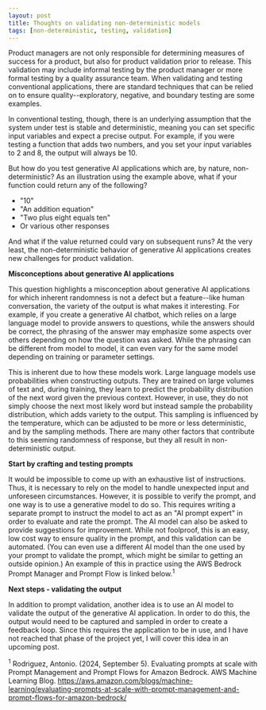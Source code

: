 ```yaml
---
layout: post
title: Thoughts on validating non-deterministic models
tags: [non-deterministic, testing, validation]
---
```


Product managers are not only responsible for determining measures of success for a product, but also for product validation prior to release.  This validation may include informal testing by the product manager or more formal testing by a quality assurance team.  When validating and testing conventional applications, there are standard techniques that can be relied on to ensure quality--exploratory, negative, and boundary testing are some examples.

In conventional testing, though, there is an underlying assumption that the system under test is stable and deterministic, meaning you can set specific input variables and expect a precise output. For example, if you were testing a function that adds two numbers, and you set your input variables to 2 and 8, the output will always be 10. 

But how do you test generative AI applications which are, by nature, non-deterministic?  As an illustration using the example above, what if your function could return any of the following?

- "10"
- "An addition equation"
- "Two plus eight equals ten"
- Or various other responses

And what if the value returned could vary on subsequent runs?  At the very least, the non-deterministic behavior of generative AI applications creates new challenges for product validation.

**Misconceptions about generative AI applications**

This question highlights a misconception about generative AI applications for which inherent randomness is not a defect but a feature--like human conversation, the variety of the output is what makes it interesting.  For example, if you create a generative AI chatbot, which relies on a large language model to provide answers to questions, while the answers should be correct, the phrasing of the answer may emphasize some aspects over others depending on how the question was asked.  While the phrasing can be different from model to model, it can even vary for the same model depending on training or parameter settings.

This is inherent due to how these models work.  Large language models use probabilities when constructing outputs. They are trained on large volumes of text and, during training, they learn to predict the probability distribution of the next word given the previous context. However, in use, they do not simply choose the next most likely word but instead sample the probability distribution, which adds variety to the output. This sampling is influenced by the temperature, which can be adjusted to be more or less deterministic, and by the sampling methods. There are many other factors that contribute to this seeming randomness of response, but they all result in non-deterministic output.

**Start by crafting and testing prompts**

It would be impossible to come up with an exhaustive list of instructions.  Thus, it is necessary to rely on the model to handle unexpected input and unforeseen circumstances.  However, it is possible to verify the prompt, and one way is to use a generative model to do so.  This requires writing a separate prompt to instruct the model to act as an "AI prompt expert" in order to evaluate and rate the prompt.  The AI model can also be asked to provide suggestions for improvement.  While not foolproof, this is an easy, low cost way to ensure quality in the prompt, and this validation can be automated.  (You can even use a different AI model than the one used by your prompt to validate the prompt, which might be similar to getting an outside opinion.)  An example of this in practice using the AWS Bedrock Prompt Manager and Prompt Flow is linked below.<sup>1</sup>

**Next steps - validating the output**

In addition to prompt validation, another idea is to use an AI model to validate the output of the generative AI application.  In order to do this, the output would need to be captured and sampled in order to create a feedback loop.  Since this requires the application to be in use, and I have not reached that phase of the project yet, I will cover this idea in an upcoming post.

<sup>1</sup> Rodriguez, Antonio. (2024, September 5). Evaluating prompts at scale with Prompt Management and Prompt Flows for Amazon Bedrock.  AWS Machine Learning Blog. https://aws.amazon.com/blogs/machine-learning/evaluating-prompts-at-scale-with-prompt-management-and-prompt-flows-for-amazon-bedrock/
